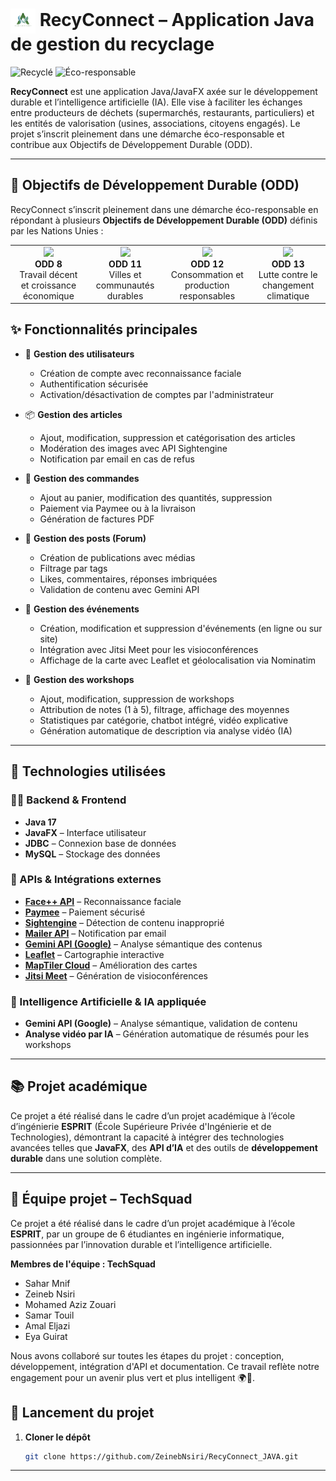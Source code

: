 
# <img src="mainlogo.png" alt="RecyConnect Logo" width="40" style="vertical-align:middle;"> RecyConnect – Application Java de gestion du recyclage

![Recyclé](https://img.shields.io/badge/Made%20with-Recycled%20Materials-4CAF50?style=flat&logo=recycle&logoColor=white&labelColor=1B5E20)
![Éco-responsable](https://img.shields.io/badge/Environment-Éco--responsable-2E7D32?style=flat&logo=leaf&logoColor=white&labelColor=004D40)


**RecyConnect** est une application Java/JavaFX axée sur le développement durable et l’intelligence artificielle (IA). Elle vise à faciliter les échanges entre producteurs de déchets (supermarchés, restaurants, particuliers) et les entités de valorisation (usines, associations, citoyens engagés). Le projet s’inscrit pleinement dans une démarche éco-responsable et contribue aux Objectifs de Développement Durable (ODD).

---
## 🎯 Objectifs de Développement Durable (ODD)

RecyConnect s’inscrit pleinement dans une démarche éco-responsable en répondant à plusieurs **Objectifs de Développement Durable (ODD)** définis par les Nations Unies :

<table>
  <tr>
    <td align="center">
      <img src="https://sdgs.un.org/sites/default/files/goals/E_SDG_Icons-08.jpg" width="80"/><br/>
      <strong>ODD 8</strong><br/>
      Travail décent et croissance économique
    </td>
    <td align="center">
      <img src="https://sdgs.un.org/sites/default/files/goals/E_SDG_Icons-11.jpg" width="80"/><br/>
      <strong>ODD 11</strong><br/>
      Villes et communautés durables
    </td>
    <td align="center">
      <img src="https://sdgs.un.org/sites/default/files/goals/E_SDG_Icons-12.jpg" width="80"/><br/>
      <strong>ODD 12</strong><br/>
      Consommation et production responsables
    </td>
    <td align="center">
      <img src="https://sdgs.un.org/sites/default/files/goals/E_SDG_Icons-13.jpg" width="80"/><br/>
      <strong>ODD 13</strong><br/>
      Lutte contre le changement climatique
    </td>
  </tr>
</table>

## ✨ Fonctionnalités principales

- 🔐 **Gestion des utilisateurs**
  - Création de compte avec reconnaissance faciale
  - Authentification sécurisée
  - Activation/désactivation de comptes par l'administrateur

- 📦 **Gestion des articles**
  - Ajout, modification, suppression et catégorisation des articles
  - Modération des images avec API Sightengine
  - Notification par email en cas de refus

- 🛒 **Gestion des commandes**
  - Ajout au panier, modification des quantités, suppression
  - Paiement via Paymee ou à la livraison
  - Génération de factures PDF

- 📝 **Gestion des posts (Forum)**
  - Création de publications avec médias
  - Filtrage par tags
  - Likes, commentaires, réponses imbriquées
  - Validation de contenu avec Gemini API

- 📆 **Gestion des événements**
  - Création, modification et suppression d'événements (en ligne ou sur site)
  - Intégration avec Jitsi Meet pour les visioconférences
  - Affichage de la carte avec Leaflet et géolocalisation via Nominatim

- 🧪 **Gestion des workshops**
  - Ajout, modification, suppression de workshops
  - Attribution de notes (1 à 5), filtrage, affichage des moyennes
  - Statistiques par catégorie, chatbot intégré, vidéo explicative
  - Génération automatique de description via analyse vidéo (IA)

---

## 🧰 Technologies utilisées

### 👨‍💻 Backend & Frontend
- **Java 17**
- **JavaFX** – Interface utilisateur
- **JDBC** – Connexion base de données
- **MySQL** – Stockage des données

### 🔌 APIs & Intégrations externes
- **[Face++ API](https://www.faceplusplus.com/)** – Reconnaissance faciale
- **[Paymee](https://sandbox.paymee.tn/)** – Paiement sécurisé
- **[Sightengine](https://sightengine.com/)** – Détection de contenu inapproprié
- **[Mailer API](https://www.mailersend.com/)** – Notification par email
- **[Gemini API (Google)](https://deepmind.google/technologies/gemini/)** – Analyse sémantique des contenus
- **[Leaflet](https://leafletjs.com/)** – Cartographie interactive
- **[MapTiler Cloud](https://www.maptiler.com/cloud/)** – Amélioration des cartes
- **[Jitsi Meet](https://jitsi.org/)** – Génération de visioconférences

### 🧠 Intelligence Artificielle & IA appliquée
- **Gemini API (Google)** – Analyse sémantique, validation de contenu
- **Analyse vidéo par IA** – Génération automatique de résumés pour les workshops

---


## 📚 Projet académique

Ce projet a été réalisé dans le cadre d’un projet académique à l’école d’ingénierie **ESPRIT** (École Supérieure Privée d'Ingénierie et de Technologies), démontrant la capacité à intégrer des technologies avancées telles que **JavaFX**, des **API d’IA** et des outils de **développement durable** dans une solution complète.

---

## 👥 Équipe projet – TechSquad

Ce projet a été réalisé dans le cadre d’un projet académique à l’école **ESPRIT**, par un groupe de 6 étudiantes en ingénierie informatique, passionnées par l’innovation durable et l’intelligence artificielle.

**Membres de l'équipe : TechSquad**
- Sahar Mnif  
- Zeineb Nsiri  
- Mohamed Aziz Zouari
- Samar Touil
- Amal Eljazi
- Eya Guirat

Nous avons collaboré sur toutes les étapes du projet : conception, développement, intégration d'API et documentation. Ce travail reflète notre engagement pour un avenir plus vert et plus intelligent 🌍🤖.

## 🏁 Lancement du projet

1. **Cloner le dépôt**
   ```bash
   git clone https://github.com/ZeinebNsiri/RecyConnect_JAVA.git
   ```

---
